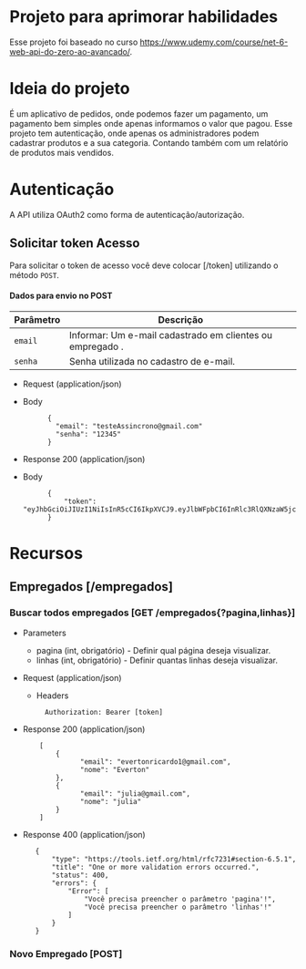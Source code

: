 # Projeto para aprimorar habilidades

Esse projeto foi baseado no curso https://www.udemy.com/course/net-6-web-api-do-zero-ao-avancado/.

# Ideia do projeto

É um aplicativo de pedidos, onde podemos fazer um pagamento, um pagamento bem simples onde apenas informamos o valor que pagou. Esse projeto tem autenticação, onde apenas os administradores podem cadastrar produtos e a sua categoria. Contando também com um relatório de produtos mais vendidos.

# Autenticação

A API utiliza OAuth2 como forma de autenticação/autorização.

## Solicitar token Acesso

Para solicitar o token de acesso você deve colocar [/token] utilizando o método `POST`.

#### Dados para envio no POST
| Parâmetro | Descrição |
|---|---|
| `email` | Informar: Um e-mail cadastrado em clientes ou empregado .|
| `senha` | Senha utilizada no cadastro de e-mail. |


+ Request (application/json)

+ Body

            {
              "email": "testeAssincrono@gmail.com"
              "senha": "12345"
            }

+ Response 200 (application/json)

+ Body

            {
                "token": "eyJhbGciOiJIUzI1NiIsInR5cCI6IkpXVCJ9.eyJlbWFpbCI6InRlc3RlQXNzaW5jcm9ub0BnbWFpbC5jb20iLCJuYW1laWQiOiI2NWJlNzc0Yy1jYThjLTRmOWItYWM2YS1lZWRiYWYzNWQ2NDEiLCJDb2RpZ29FbXByZWdhZG8iOiIyIiwiTm9tZSI6Ikpvc8OpIiwiQ3JpYWRvUG9yIjoiOWU4YTMxZmMtNTk5Mi00OTU1LThmZjUtZWE5Zjk5MGQyMjlkIiwibmJmIjoxNjc0NjA2NDIyLCJleHAiOjE3MDYxNDI0MjIsImlhdCI6MTY3NDYwNjQyMiwiaXNzIjoiV2FudEFwcElzc3VlciIsImF1ZCI6IkF1ZGllbmNlIn0.enku9CI3d3oMNF9NIgIs08O6OuQMlbNNckZQJiBj8Lc"
            }

# Recursos

## Empregados [/empregados]

### Buscar todos empregados [GET /empregados{?pagina,linhas}]

+ Parameters
    + pagina (int, obrigatório) - Definir qual página deseja visualizar.
    + linhas (int, obrigatório) - Definir quantas linhas deseja visualizar.

+ Request (application/json)

    + Headers

            Authorization: Bearer [token]

+ Response 200 (application/json)

          [
              { 
                    "email": "evertonricardo1@gmail.com",
                    "nome": "Everton"
              },
              {
                    "email": "julia@gmail.com",
                    "nome": "julia"
              }               
          ]

+ Response 400 (application/json)

         {
             "type": "https://tools.ietf.org/html/rfc7231#section-6.5.1",
             "title": "One or more validation errors occurred.",
             "status": 400,
             "errors": {
                 "Error": [
                     "Você precisa preencher o parâmetro 'pagina'!",
                     "Você precisa preencher o parâmetro 'linhas'!"
                 ]
             }
         }
         
         
### Novo Empregado [POST]        
